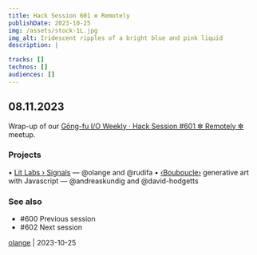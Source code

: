 ```yaml
---
title: Hack Session 601 ✼ Remotely
publishDate: 2023-10-25
img: /assets/stock-1L.jpg
img_alt: Iridescent ripples of a bright blue and pink liquid
description: |

tracks: []
technos: []
audiences: []
---
```


## 08.11.2023

Wrap-up of our [Gōng-fu I/O Weekly · Hack Session #601 ✼ Remotely ✼](https://www.meetup.com/gōngfuio/events/296842812/) meetup.

### Projects

• [Lit Labs › Signals](https://www.npmjs.com/package/@lit-labs/preact-signals) — @olange and @rudifa
• [‹Bouboucle›](http://bouboucle.com) generative art with Javascript — @andreaskundig and @david-hodgetts 

### See also

* #600 Previous session
* #602 Next session

[olange](https://github.com/olange) | 2023-10-25


